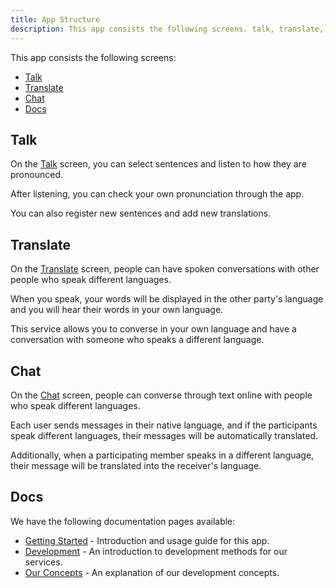 ```yaml
---
title: App Structure
description: This app consists the following screens. talk, translate, chat and docs.
---
```


This app consists the following screens:

- [Talk](#talk)
- [Translate](#translate)
- [Chat](#chat)
- [Docs](#docs)

## Talk

On the [Talk](/) screen, you can select sentences and listen to how they are pronounced.

After listening, you can check your own pronunciation through the app.

You can also register new sentences and add new translations.

## Translate

On the [Translate](/translate) screen, people can have spoken conversations with other people who speak different languages.

When you speak, your words will be displayed in the other party's language and you will hear their words in your own language.

This service allows you to converse in your own language and have a conversation with someone who speaks a different language.

## Chat

On the [Chat](/chat) screen, people can converse through text online with people who speak different languages.

Each user sends messages in their native language, and if the participants speak different languages, their messages will be automatically translated.

Additionally, when a participating member speaks in a different language, their message will be translated into the receiver's language.

## Docs

We have the following documentation pages available:

- [Getting Started](./) - Introduction and usage guide for this app.
- [Development](./translate) - An introduction to development methods for our services.
- [Our Concepts](./our-concepts) - An explanation of our development concepts.
